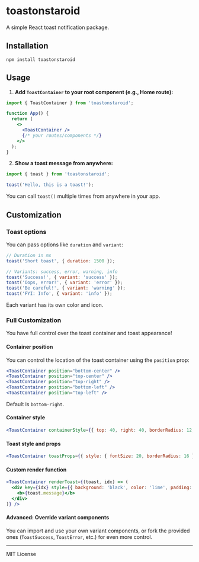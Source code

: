 # toastonstaroid

A simple React toast notification package.

## Installation

```
npm install toastonstaroid
```

## Usage

1. **Add `ToastContainer` to your root component (e.g., Home route):**

```jsx
import { ToastContainer } from 'toastonstaroid';

function App() {
  return (
    <>
      <ToastContainer />
      {/* your routes/components */}
    </>
  );
}
```

2. **Show a toast message from anywhere:**

```jsx
import { toast } from 'toastonstaroid';

toast('Hello, this is a toast!');
```

You can call `toast()` multiple times from anywhere in your app.

## Customization

### Toast options
You can pass options like `duration` and `variant`:

```js
// Duration in ms
toast('Short toast', { duration: 1500 });

// Variants: success, error, warning, info
toast('Success!', { variant: 'success' });
toast('Oops, error!', { variant: 'error' });
toast('Be careful!', { variant: 'warning' });
toast('FYI: Info', { variant: 'info' });
```

Each variant has its own color and icon.

### Full Customization
You have full control over the toast container and toast appearance!

#### Container position
You can control the location of the toast container using the `position` prop:

```jsx
<ToastContainer position="bottom-center" />
<ToastContainer position="top-center" />
<ToastContainer position="top-right" />
<ToastContainer position="bottom-left" />
<ToastContainer position="top-left" />
```

Default is `bottom-right`.

#### Container style
```jsx
<ToastContainer containerStyle={{ top: 40, right: 40, borderRadius: 12, width: 400 }} />
```

#### Toast style and props
```jsx
<ToastContainer toastProps={{ style: { fontSize: 20, borderRadius: 16 }, icon: '🔥' }} />
```

#### Custom render function
```jsx
<ToastContainer renderToast={(toast, idx) => (
  <div key={idx} style={{ background: 'black', color: 'lime', padding: 24, border: '2px dashed lime' }}>
    <b>{toast.message}</b>
  </div>
)} />
```

#### Advanced: Override variant components
You can import and use your own variant components, or fork the provided ones (`ToastSuccess`, `ToastError`, etc.) for even more control.


---

MIT License
